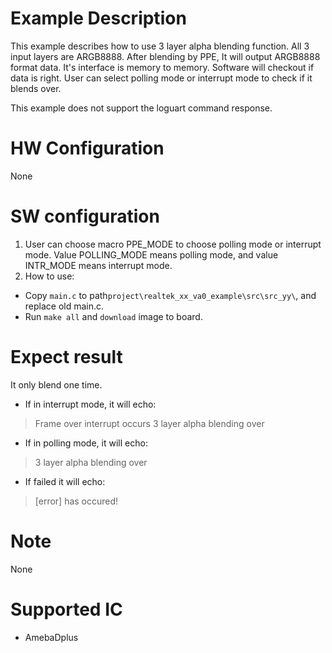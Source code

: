 #  Example Description

This example describes how to use 3 layer alpha blending function. All 3 input layers are ARGB8888. After blending by PPE, It will output ARGB8888 format data. It's interface is memory to memory. Software will checkout if data is right. User can select polling mode or interrupt mode to check if it blends over. 

This example does not support the loguart command response.

# HW Configuration

None

#  SW configuration

1. User can choose macro PPE_MODE to choose polling mode or interrupt mode. Value POLLING_MODE means polling mode, and value INTR_MODE means interrupt mode.
2. How to use:
* Copy `main.c` to path`project\realtek_xx_va0_example\src\src_yy\`, and replace old main.c.
* Run `make all` and `download` image to board.

#  Expect result

It only blend one time. 
- If in interrupt mode, it will echo:
> Frame over interrupt occurs
> 3 layer alpha blending over

- If in polling mode, it will echo:
> 3 layer alpha blending over

- If failed it will echo:
> [error] has occured!

#  Note

None

#  Supported IC

* AmebaDplus


